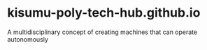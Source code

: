 # kisumu-poly-tech-hub.github.io
A multidisciplinary concept of creating machines that can operate autonomously
